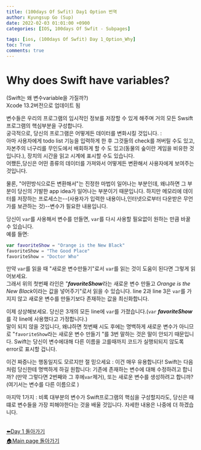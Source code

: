 ```yaml
---
title: (100days Of Swfit) Day1 Option 번역
author: Kyungsup Go (Sup)
date: 2022-02-03 01:01:00 +0900
categories: [IOS, 100days Of Swfit - Subpages]

tags: [ios, (100days Of Swfit) Day 1_Option_Why]
toc: True
comments: true
---
```


# Why does Swift have variables?
(Swift는 왜 변수variable을 가질까?)<br>
Xcode 13.2버전으로 업데이트 됨

변수들은 우리의 프로그램의 임시적인 정보를 저장할 수 있게 해주며 거의 모든 Swsift프로그램의 핵심부분을 구성합니다.<br>
궁극적으로, 당신의 프로그램은 어떻게든 데이터를 변화시킬 것입니다. :<br>
아마 사용자에게 todo list 기능을 입력하게 한 후 그것들의 check를 꺼버릴 수도 있고,
자본주의 너구리를 무인도에서 배회하게 할 수 도 있고(동물의 숲이란 게임을 비유한 것입니다.),
장치의 시간을 읽고 시계에 표시할 수도 있습니다.<br>
어쨌든,당신은 어떤 종류의 데이터를 가져와서 어떻게든 변환해서 사용자에게 보여주는 것입니다.
<br>

물론, "어떤방식으로든 변환해서"는 진정한 마법이 일어나는 부분인데, 왜냐하면 그 부분이 당신의 기발한 app idea가 일어나는 부분이기 때문입니다.
하지만 메모리에 데이터를 저장하는 프로세스는--(사용자가 입력한 내용이나,인터넷으로부터 다운받은 무언가를 보관하는 것)--변수가 필요한 내용입니다.

당신이 `var`를 사용해서 변수를 만들면, `var`를 다시 사용할 필요없이 원하는 만큼 바꿀 수 있습니다.<br>
예를 들면:
```swift
var favoriteShow = "Orange is the New Black"
favoriteShow = "The Good Place"
favoriteShow = "Doctor Who"
```
만약 `var`를 읽을 때 "새로운 변수만들기"로서 `var`를 읽는 것이 도움이 된다면 그렇게 읽어보세요.<br>
그래서 위의 첫번째  라인은 "***favoriteShow***라는 새로운 변수 만들고 *Orange is the New Black*이라는 값을 넣어주기"로서 읽을 수 있습니다.
line 2과 line 3은 `var`를 가지지 않고 새로운 변수를 만들기보다 존재하는 값을 최신화합니다.<br>


이제 상상해보세요. 당신은 3개의 모든 line에 `var`를 가졌습니다.(`var` ***favoriteShow*** 를 각 line에 사용했다고 가정합니다.)<br>말이 되지 않을 것입니다, 왜냐하면 첫번째 시도 후에는 명백하게 새로운 변수가 아니므로 "`favoriteShow`라는 새로운 변수 만들기 "를 3번 말하는 것은 말이 안되기 때문입니다.
Swift는 당신이 변수에대해 다른 이름을 고를때까지 코드가 실행되되지 않도록 error로 표시할 겁니다.


이건 짜증나는 행동일지도 모르지만 절 믿으세요 : 이건 매우 유용합니다! Swift는 다음처럼 당신한테 명백하게 하길 원합니다: 기존에 존재하는 변수에 대해 수정하려고 합니까? (만약 그렇다면 2번째와 그 후에`var`제거), 또는 새로운 변수를 생성하려고 합니까? (여기서는 변수를 다른 이름으로 )

마지막 1가지 : 비록 대부분의 변수가 Swift프로그램의 핵심을 구성할지라도, 당신은 때떄로 변수들을 가장 피해야한다는 것을 배울 것입니다. 자세한 내용은 나중에 더 하겠습니다. 
<br><br>

[⬅️Day 1 돌아가기](https://suppppppp.github.io/posts/100days_MainPage_day1_ko/)<br>
[🏠Main page 돌아가기](https://suppppppp.github.io/posts/100days_MainPage_ko/)